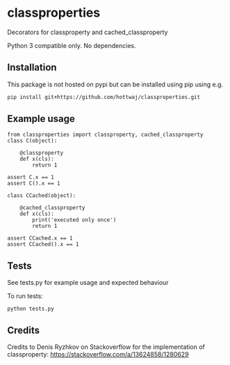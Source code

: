 # classproperties

Decorators for classproperty and cached_classproperty

Python 3 compatible only.  No dependencies.

## Installation

This package is not hosted on pypi but can be installed using pip using e.g.

```bash
pip install git+https://github.com/hottwaj/classproperties.git
```

## Example usage

```
from classproperties import classproperty, cached_classproperty
class C(object):

    @classproperty
    def x(cls):
        return 1

assert C.x == 1
assert C().x == 1

class CCached(object):

    @cached_classproperty
    def x(cls):
        print('executed only once')
        return 1

assert CCached.x == 1
assert CCached().x == 1
```

## Tests

See tests.py for example usage and expected behaviour

To run tests:

```
python tests.py
```

## Credits

Credits to Denis Ryzhkov on Stackoverflow for the implementation of classproperty:
https://stackoverflow.com/a/13624858/1280629
